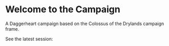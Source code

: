<script setup>
import LastSidebarLink from './LastSidebarLink.vue'
</script>

# Welcome to the Campaign
A Daggerheart campaign based on the Colossus of the Drylands campaign frame.

See the latest session: <LastSidebarLink />